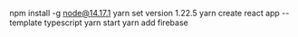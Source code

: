 npm install -g node@14.17.1
yarn set version 1.22.5
yarn create react app --template typescript
yarn start
yarn add firebase